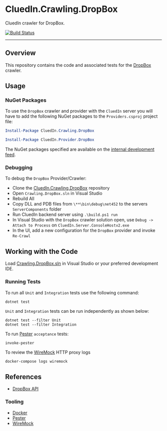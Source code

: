 # CluedIn.Crawling.DropBox

CluedIn crawler for DropBox.

[![Build Status](https://dev.azure.com/CluedIn-io/CluedIn%20Crawlers/_apis/build/status/CluedIn-io.CluedIn.Crawling.DropBox?branchName=master)](https://dev.azure.com/CluedIn-io/CluedIn%20Crawlers/_build/latest?definitionId=42&branchName=master)

------

## Overview

This repository contains the code and associated tests for the [DropBox](https://www.dropbox.com/developers) crawler.

## Usage

### NuGet Packages

To use the `DropBox` crawler and provider with the `CluedIn` server you will have to add the following NuGet packages to the `Providers.csproj` project file:

```PowerShell
Install-Package CluedIn.Crawling.DropBox

Install-Package CluedIn.Provider.DropBox
```

The NuGet packages specified are available on the [internal development feed](https://dev.azure.com/CluedIn-io/CluedIn%20Crawlers/_packaging?_a=feed&feed=develop).

### Debugging

To debug the `DropBox` Provider/Crawler:

- Clone the [CluedIn.Crawling.DropBox](https://github.com/CluedIn-io/CluedIn.Crawling.DropBox) repository
- Open `Crawling.DropBox.sln` in Visual Studio
- Rebuild All
- Copy DLL and PDB files from `\**\bin\debug\net452` to the servers `ServerComponents` folder
- Run CluedIn backend server using `.\build.ps1 run`
- In Visual Studio with the `DropBox` crawler solution open, use `Debug -> Attach to Process` on `CluedIn.Server.ConsoleHostv2.exe`
- In the UI, add a new configuration for the `DropBox` provider and invoke `Re-Crawl`

## Working with the Code

Load [Crawling.DropBox.sln](.\Crawling.DropBox.sln) in Visual Studio or your preferred development IDE.

### Running Tests

To run all `Unit` and `Integration` tests use the following command:

```Shell
dotnet test
```

`Unit` and `Integration` tests can be run independently as shown below:

```Shell
dotnet test --filter Unit
dotnet test --filter Integration
```

To run [Pester](https://github.com/pester/Pester) `acceptance` tests:

```PowerShell
invoke-pester
```

To review the [WireMock](http://wiremock.org/) HTTP proxy logs

```Shell
docker-compose logs wiremock
```

## References

- [DropBox API](https://www.dropbox.com/developers/documentation/http/documentation)

### Tooling

- [Docker](https://www.docker.com/)
- [Pester](https://github.com/pester/Pester)
- [WireMock](http://wiremock.org/)
